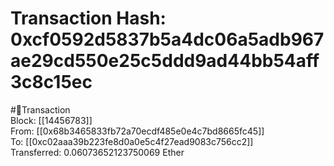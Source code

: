 
Transaction Hash: 0xcf0592d5837b5a4dc06a5adb967ae29cd550e25c5ddd9ad44bb54aff3c8c15ec
====================================================================================
  
#💸Transaction  
Block: [[14456783]]  
From: [[0x68b3465833fb72a70ecdf485e0e4c7bd8665fc45]]  
To: [[0xc02aaa39b223fe8d0a0e5c4f27ead9083c756cc2]]  
Transferred: 0.06073652123750069 Ether